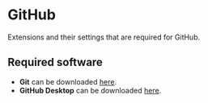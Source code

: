 # GitHub

Extensions and their settings that are required for GitHub.

## Required software

- **Git** can be downloaded [here](https://git-scm.com/downloads).
- **GitHub Desktop** can be downloaded [here](https://desktop.github.com/download/).
